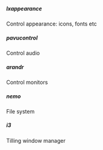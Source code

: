 ##### lxappearance
Control appearance: icons, fonts etc
##### pavucontrol
Control audio

##### arandr
Control monitors

##### nemo
File system

##### i3
Tilling window manager